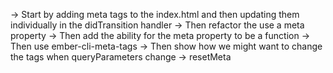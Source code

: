 -> Start by adding meta tags to the index.html and then updating them individually in the didTransition handler
-> Then refactor the use a meta property
-> Then add the ability for the meta property to be a function
-> Then use ember-cli-meta-tags
-> Then show how we might want to change the tags when queryParameters change
  -> resetMeta